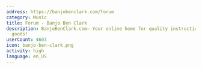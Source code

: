 ```yaml
---
address: https://banjobenclark.com/forum
category: Music
title: Forum - Banjo Ben Clark
description: BanjoBenClark.com– Your online home for quality instruction and musical
  goods!
userCount: 4603
icon: banjo-ben-clark.png
activity: high
language: en_US
---
```

